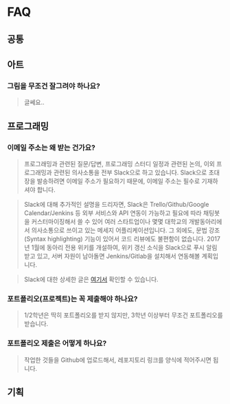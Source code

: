 # FAQ

## 공통

## 아트

### 그림을 무조건 잘그려야 하나요?
> 글쎄요..

## 프로그래밍

### 이메일 주소는 왜 받는 건가요?
> 프로그래밍과 관련된 질문/답변, 프로그래밍 스터디 일정과 관련된 논의, 이외 프로그래밍과 관련된 의사소통을 전부 Slack으로 하고 있습니다. Slack으로 초대장을 발송하려면 이메일 주소가 필요하기 때문에, 이메일 주소는 필수로 기재하셔야 합니다.


> Slack에 대해 추가적인 설명을 드리자면, Slack은 Trello/Github/Google Calendar/Jenkins 등 외부 서비스와 API 연동이 가능하고 필요에 따라 채팅봇을 커스터마이징해서 쓸 수 있어 여러 스타트업이나 몇몇 대학교의 개발동아리에서 의사소통으로 쓰이고 있는 메세지 어플리케이션입니다. 그 외에도, 문법 강조(Syntax highlighting) 기능이 있어서 코드 리뷰에도 불편함이 없습니다. 2017년 1월에 동아리 전용 위키를 개설하여, 위키 갱신 소식을 Slack으로 푸시 알림 받고 있고, 서버 자원이 남아돌면 Jenkins/Gitlab을 설치해서 연동해볼 계획입니다.


> Slack에 대한 상세한 글은 [여기서](https://medium.com/@justin_jin/%EC%8A%AC%EB%9E%99%EC%9D%B4-%EC%B9%B4%EC%B9%B4%EC%98%A4%ED%86%A1%EB%B3%B4%EB%8B%A4-%EC%A2%8B%EC%9D%80-%EC%9D%B4%EC%9C%A0-d7153f0b2af7#.p04vwrnp4) 확인할 수 있습니다.

### 포트폴리오(프로젝트)는 꼭 제출해야 하나요?
> 1/2학년은 딱히 포트폴리오를 받지 않지만, 3학년 이상부터 무조건 포트폴리오를 받습니다.

### 포트폴리오 제출은 어떻게 하나요?
> 작업한 것들을 Github에 업로드해서, 레포지토리 링크를 양식에 적어주시면 됩니다.

## 기획